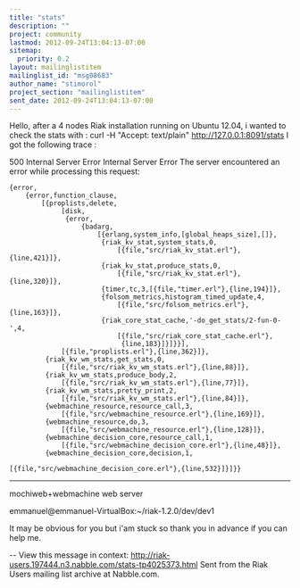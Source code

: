 ```yaml
---
title: "stats"
description: ""
project: community
lastmod: 2012-09-24T13:04:13-07:00
sitemap:
  priority: 0.2
layout: mailinglistitem
mailinglist_id: "msg08683"
author_name: "stimorol"
project_section: "mailinglistitem"
sent_date: 2012-09-24T13:04:13-07:00
---
```



Hello,
after a 4 nodes Riak installation running on Ubuntu 12.04, i wanted to check
the stats with :
curl -H "Accept: text/plain" http://127.0.0.1:8091/stats
I got the following trace :

500 Internal Server Error
Internal Server Error
The server encountered an error while processing this
request:  

```
{error,
    {error,function_clause,
        [{proplists,delete,
             [disk,
              {error,
                  {badarg,
                      [{erlang,system_info,[global_heaps_size],[]},
                       {riak_kv_stat,system_stats,0,
                           [{file,"src/riak_kv_stat.erl"},{line,421}]},
                       {riak_kv_stat,produce_stats,0,
                           [{file,"src/riak_kv_stat.erl"},{line,320}]},
                       {timer,tc,3,[{file,"timer.erl"},{line,194}]},
                       {folsom_metrics,histogram_timed_update,4,
                           [{file,"src/folsom_metrics.erl"},{line,163}]},
                       {riak_core_stat_cache,'-do_get_stats/2-fun-0-',4,
                           [{file,"src/riak_core_stat_cache.erl"},
                            {line,183}]}]}}],
             [{file,"proplists.erl"},{line,362}]},
         {riak_kv_wm_stats,get_stats,0,
             [{file,"src/riak_kv_wm_stats.erl"},{line,88}]},
         {riak_kv_wm_stats,produce_body,2,
             [{file,"src/riak_kv_wm_stats.erl"},{line,77}]},
         {riak_kv_wm_stats,pretty_print,2,
             [{file,"src/riak_kv_wm_stats.erl"},{line,84}]},
         {webmachine_resource,resource_call,3,
             [{file,"src/webmachine_resource.erl"},{line,169}]},
         {webmachine_resource,do,3,
             [{file,"src/webmachine_resource.erl"},{line,128}]},
         {webmachine_decision_core,resource_call,1,
             [{file,"src/webmachine_decision_core.erl"},{line,48}]},
         {webmachine_decision_core,decision,1,
            
[{file,"src/webmachine_decision_core.erl"},{line,532}]}]}}
```


---

mochiweb+webmachine
web
server

emmanuel@emmanuel-VirtualBox:~/riak-1.2.0/dev/dev1

It may be obvious for you but i'am stuck so thank you in advance if you can
help me.


--
View this message in context: 
http://riak-users.197444.n3.nabble.com/stats-tp4025373.html
Sent from the Riak Users mailing list archive at Nabble.com.

